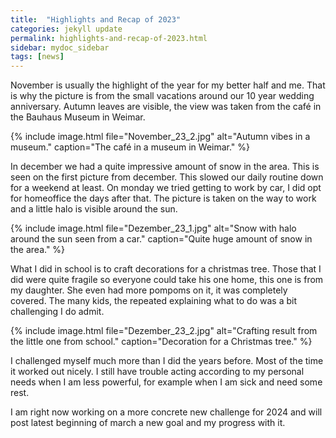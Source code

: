```yaml
---
title:  "Highlights and Recap of 2023"
categories: jekyll update
permalink: highlights-and-recap-of-2023.html
sidebar: mydoc_sidebar
tags: [news]
---
```


November is usually the highlight of the year for my better half and me. That is why the picture is from the small vacations around our 10 year wedding anniversary. Autumn leaves are visible, the view was taken from the café in the Bauhaus Museum in Weimar.

{% include image.html file="November_23_2.jpg" alt="Autumn vibes in a museum." caption="The café in a museum in Weimar." %}

In december we had a quite impressive amount of snow in the area. This is seen on the first picture from december. This slowed our daily routine down for a weekend at least. On monday we tried getting to work by car, I did opt for homeoffice the days after that. The picture is taken on the way to work and a little halo is visible around the sun.

{% include image.html file="Dezember_23_1.jpg" alt="Snow with halo around the sun seen from a car." caption="Quite huge amount of snow in the area." %}

What I did in school is to craft decorations for a christmas tree. Those that I did were quite fragile so everyone could take his one home, this one is from my daughter. She even had more pompoms on it, it was completely covered. The many kids, the repeated explaining what to do was a bit challenging I do admit.

{% include image.html file="Dezember_23_2.jpg" alt="Crafting result from the little one from school." caption="Decoration for a Christmas tree." %}

I challenged myself much more than I did the years before. Most of the time it worked out nicely. I still have trouble acting according to my personal needs when I am less powerful, for example when I am sick and need some rest.

I am right now working on a more concrete new challenge for 2024 and will post latest beginning of march a new goal and my progress with it.
